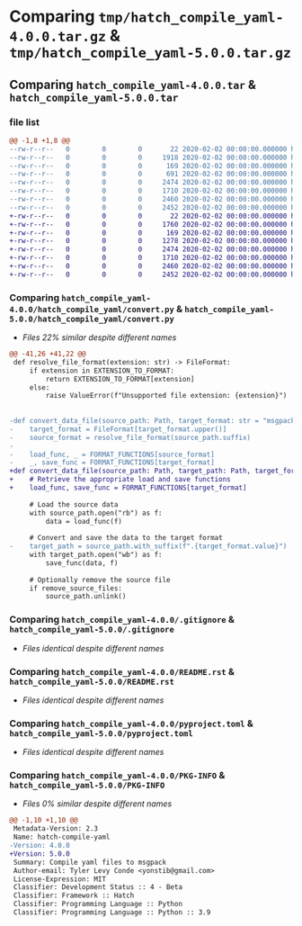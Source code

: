 # Comparing `tmp/hatch_compile_yaml-4.0.0.tar.gz` & `tmp/hatch_compile_yaml-5.0.0.tar.gz`

## Comparing `hatch_compile_yaml-4.0.0.tar` & `hatch_compile_yaml-5.0.0.tar`

### file list

```diff
@@ -1,8 +1,8 @@
--rw-r--r--   0        0        0       22 2020-02-02 00:00:00.000000 hatch_compile_yaml-4.0.0/hatch_compile_yaml/__init__.py
--rw-r--r--   0        0        0     1918 2020-02-02 00:00:00.000000 hatch_compile_yaml-4.0.0/hatch_compile_yaml/convert.py
--rw-r--r--   0        0        0      169 2020-02-02 00:00:00.000000 hatch_compile_yaml-4.0.0/hatch_compile_yaml/hooks.py
--rw-r--r--   0        0        0      691 2020-02-02 00:00:00.000000 hatch_compile_yaml-4.0.0/hatch_compile_yaml/plugin.py
--rw-r--r--   0        0        0     2474 2020-02-02 00:00:00.000000 hatch_compile_yaml-4.0.0/.gitignore
--rw-r--r--   0        0        0     1710 2020-02-02 00:00:00.000000 hatch_compile_yaml-4.0.0/README.rst
--rw-r--r--   0        0        0     2460 2020-02-02 00:00:00.000000 hatch_compile_yaml-4.0.0/pyproject.toml
--rw-r--r--   0        0        0     2452 2020-02-02 00:00:00.000000 hatch_compile_yaml-4.0.0/PKG-INFO
+-rw-r--r--   0        0        0       22 2020-02-02 00:00:00.000000 hatch_compile_yaml-5.0.0/hatch_compile_yaml/__init__.py
+-rw-r--r--   0        0        0     1760 2020-02-02 00:00:00.000000 hatch_compile_yaml-5.0.0/hatch_compile_yaml/convert.py
+-rw-r--r--   0        0        0      169 2020-02-02 00:00:00.000000 hatch_compile_yaml-5.0.0/hatch_compile_yaml/hooks.py
+-rw-r--r--   0        0        0     1278 2020-02-02 00:00:00.000000 hatch_compile_yaml-5.0.0/hatch_compile_yaml/plugin.py
+-rw-r--r--   0        0        0     2474 2020-02-02 00:00:00.000000 hatch_compile_yaml-5.0.0/.gitignore
+-rw-r--r--   0        0        0     1710 2020-02-02 00:00:00.000000 hatch_compile_yaml-5.0.0/README.rst
+-rw-r--r--   0        0        0     2460 2020-02-02 00:00:00.000000 hatch_compile_yaml-5.0.0/pyproject.toml
+-rw-r--r--   0        0        0     2452 2020-02-02 00:00:00.000000 hatch_compile_yaml-5.0.0/PKG-INFO
```

### Comparing `hatch_compile_yaml-4.0.0/hatch_compile_yaml/convert.py` & `hatch_compile_yaml-5.0.0/hatch_compile_yaml/convert.py`

 * *Files 22% similar despite different names*

```diff
@@ -41,26 +41,22 @@
 def resolve_file_format(extension: str) -> FileFormat:
     if extension in EXTENSION_TO_FORMAT:
         return EXTENSION_TO_FORMAT[extension]
     else:
         raise ValueError(f"Unsupported file extension: {extension}")
 
 
-def convert_data_file(source_path: Path, target_format: str = "msgpack", remove_source_files: bool = True):
-    target_format = FileFormat[target_format.upper()]
-    source_format = resolve_file_format(source_path.suffix)
-
-    load_func, _ = FORMAT_FUNCTIONS[source_format]
-    _, save_func = FORMAT_FUNCTIONS[target_format]
+def convert_data_file(source_path: Path, target_path: Path, target_format: FileFormat, remove_source_files: bool = True):
+    # Retrieve the appropriate load and save functions
+    load_func, save_func = FORMAT_FUNCTIONS[target_format]
 
     # Load the source data
     with source_path.open("rb") as f:
         data = load_func(f)
 
     # Convert and save the data to the target format
-    target_path = source_path.with_suffix(f".{target_format.value}")
     with target_path.open("wb") as f:
         save_func(data, f)
 
     # Optionally remove the source file
     if remove_source_files:
         source_path.unlink()
```

### Comparing `hatch_compile_yaml-4.0.0/.gitignore` & `hatch_compile_yaml-5.0.0/.gitignore`

 * *Files identical despite different names*

### Comparing `hatch_compile_yaml-4.0.0/README.rst` & `hatch_compile_yaml-5.0.0/README.rst`

 * *Files identical despite different names*

### Comparing `hatch_compile_yaml-4.0.0/pyproject.toml` & `hatch_compile_yaml-5.0.0/pyproject.toml`

 * *Files identical despite different names*

### Comparing `hatch_compile_yaml-4.0.0/PKG-INFO` & `hatch_compile_yaml-5.0.0/PKG-INFO`

 * *Files 0% similar despite different names*

```diff
@@ -1,10 +1,10 @@
 Metadata-Version: 2.3
 Name: hatch-compile-yaml
-Version: 4.0.0
+Version: 5.0.0
 Summary: Compile yaml files to msgpack
 Author-email: Tyler Levy Conde <yonstib@gmail.com>
 License-Expression: MIT
 Classifier: Development Status :: 4 - Beta
 Classifier: Framework :: Hatch
 Classifier: Programming Language :: Python
 Classifier: Programming Language :: Python :: 3.9
```

